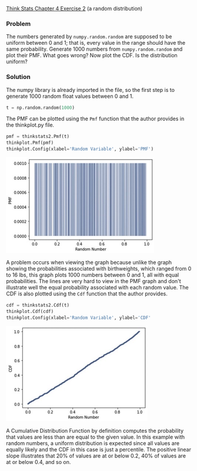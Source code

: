 [Think Stats Chapter 4 Exercise 2](http://greenteapress.com/thinkstats2/html/thinkstats2005.html#toc41) (a random distribution)

### Problem
The numbers generated by `numpy.random.random` are supposed to be uniform between 0 and 1; that is, every value in the range should have the same probability. Generate 1000 numbers from `numpy.random.random` and plot their PMF. What goes wrong? Now plot the CDF. Is the distribution uniform?

### Solution
The numpy library is already imported in the file, so the first step is to generate 1000 random float values between 0 and 1.

```python
t = np.random.random(1000)
```

The PMF can be plotted using the `Pmf` function that the author provides in the thinkplot.py file.

```python
pmf = thinkstats2.Pmf(t)
thinkplot.Pmf(pmf)
thinkplot.Config(xlabel='Random Variable', ylabel='PMF')
```

![Image of PMF](https://github.com/wnobles/dsp/blob/master/lessons/statistics/B8800E40-F08B-4C12-8BA7-290B1E0A006C_4_5005_c.jpeg)

A problem occurs when viewing the graph because unlike the graph showing the probabilities associated with birthweights, which ranged from 0 to 16 lbs, this graph plots 1000 numbers between 0 and 1, all with equal probabilities. The lines are very hard to view in the PMF graph and don't illustrate well the equal probability associated with each random value. The CDF is also plotted using the `Cdf` function that the author provides.

```python
cdf = thinkstats2.Cdf(t)
thinkplot.Cdf(cdf)
thinkplot.Config(xlabel='Random Variable', ylabel='CDF'
```

![Image of CDF](https://github.com/wnobles/dsp/blob/master/lessons/statistics/12435922-1979-4025-B32E-B0CAA89F9C37_4_5005_c.jpeg)

A Cumulative Distribution Function by definition computes the probability that values are less than are equal to the given value. In this example with random numbers, a uniform distribution is expected since all values are equally likely and the CDF in this case is just a percentile. The positive linear slope illustrates that 20% of values are at or below 0.2, 40% of values are at or below 0.4, and so on.
